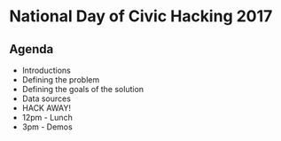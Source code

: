 # National Day of Civic Hacking 2017

## Agenda

 - Introductions
 - Defining the problem
 - Defining the goals of the solution
 - Data sources
 - HACK AWAY!
 - 12pm - Lunch
 - 3pm - Demos